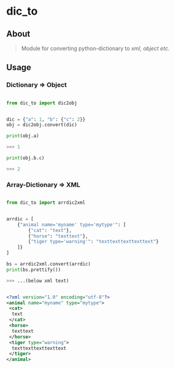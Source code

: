 # dic_to


## About

> Module for converting python-dictionary to *xml, object etc.*


## Usage

### Dictionary => Object

```python

from dic_to import dic2obj


dic = {"a": 1, "b": {"c": 2}}
obj = dic2obj.convert(dic)

print(obj.a)

>>> 1

print(obj.b.c)

>>> 2

```

### Array-Dictionary => XML

```python

from dic_to import arrdic2xml


arrdic = [
    {"animal name='myname' type='mytype'": [
        {"cat": "text"},
        {"horse": "texttext"},
        {"tiger type='warning'": "texttexttexttexttext"}
    ]}
]

bs = arrdic2xml.convert(arrdic)
print(bs.prettify())

>>> ...(below xml text)

```

```xml

<?xml version="1.0" encoding="utf-8"?>
<animal name="myname" type="mytype">
 <cat>
  text
 </cat>
 <horse>
  texttext
 </horse>
 <tiger type="warning">
  texttexttexttexttext
 </tiger>
</animal>

```